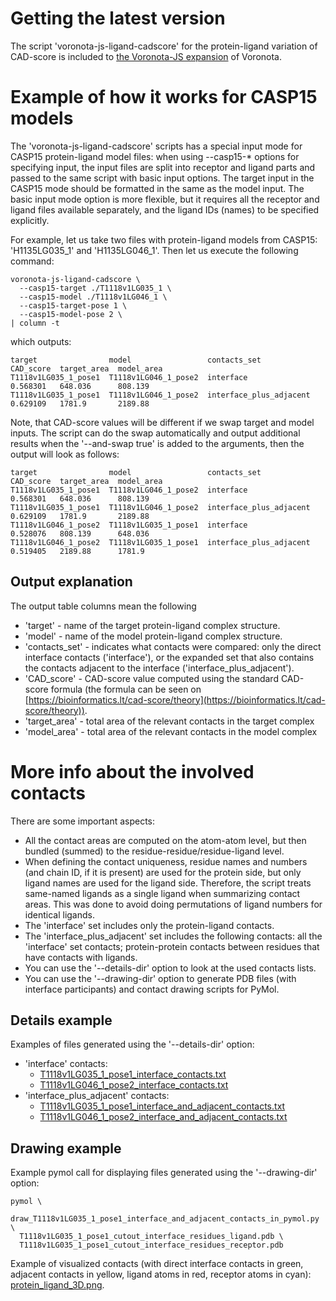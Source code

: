 # Getting the latest version

The script 'voronota-js-ligand-cadscore' for the protein-ligand variation of CAD-score
is included to [the Voronota-JS expansion](./index.html) of Voronota.

# Example of how it works for CASP15 models

The 'voronota-js-ligand-cadscore' scripts has a special input mode for CASP15 protein-ligand model files: when using --casp15-* options for specifying input, the input files are split into receptor and ligand parts and passed to the same script with basic input options. The target input in the CASP15 mode should be formatted in the same as the model input. The basic input mode option is more flexible, but it requires all the receptor and ligand files available separately, and the ligand IDs (names) to be specified explicitly.

For example, let us take two files with protein-ligand models from CASP15: 'H1135LG035_1' and 'H1135LG046_1'.
Then let us execute the following command:

    voronota-js-ligand-cadscore \
      --casp15-target ./T1118v1LG035_1 \
      --casp15-model ./T1118v1LG046_1 \
      --casp15-target-pose 1 \
      --casp15-model-pose 2 \
    | column -t

which outputs:

    target                model                 contacts_set             CAD_score  target_area  model_area
    T1118v1LG035_1_pose1  T1118v1LG046_1_pose2  interface                0.568301   648.036      808.139
    T1118v1LG035_1_pose1  T1118v1LG046_1_pose2  interface_plus_adjacent  0.629109   1781.9       2189.88

Note, that CAD-score values will be different if we swap target and model inputs. The script can do the swap automatically and output additional results when the '--and-swap true' is added to the arguments, then the output will look as follows:

    target                model                 contacts_set             CAD_score  target_area  model_area
    T1118v1LG035_1_pose1  T1118v1LG046_1_pose2  interface                0.568301   648.036      808.139
    T1118v1LG035_1_pose1  T1118v1LG046_1_pose2  interface_plus_adjacent  0.629109   1781.9       2189.88
    T1118v1LG046_1_pose2  T1118v1LG035_1_pose1  interface                0.528076   808.139      648.036
    T1118v1LG046_1_pose2  T1118v1LG035_1_pose1  interface_plus_adjacent  0.519405   2189.88      1781.9

## Output explanation

The output table columns mean the following

 * 'target' - name of the target protein-ligand complex structure.
 * 'model' - name of the model protein-ligand complex structure.
 * 'contacts_set' - indicates what contacts were compared: only the direct interface contacts ('interface'), or the expanded set that also contains the contacts adjacent to the interface ('interface_plus_adjacent').
 * 'CAD_score' - CAD-score value computed using the standard CAD-score formula (the formula can be seen on [https://bioinformatics.lt/cad-score/theory](https://bioinformatics.lt/cad-score/theory)).
 * 'target_area' - total area of the relevant contacts in the target complex
 * 'model_area' - total area of the relevant contacts in the model complex

# More info about the involved contacts

There are some important aspects:

 * All the contact areas are computed on the atom-atom level, but then bundled (summed) to the residue-residue/residue-ligand level.
 * When defining the contact uniqueness, residue names and numbers (and chain ID, if it is present) are used for the protein side, but only ligand names are used for the ligand side. Therefore, the script treats same-named ligands as a single ligand when summarizing contact areas. This was done to avoid doing permutations of ligand numbers for identical ligands.
 * The 'interface' set includes only the protein-ligand contacts.
 * The 'interface_plus_adjacent' set includes the following contacts: all the 'interface' set contacts; protein-protein contacts between residues that have contacts with ligands.
 * You can use the '--details-dir' option to look at the used contacts lists.
 * You can use the '--drawing-dir' option to generate PDB files (with interface participants) and contact drawing scripts for PyMol.

## Details example

Examples of files generated using the '--details-dir' option:

 * 'interface' contacts:
     * [T1118v1LG035_1_pose1_interface_contacts.txt](./tests/jobs_output/ligand_cadscore_script/details/T1118v1LG035_1_pose1_interface_contacts.txt)
     * [T1118v1LG046_1_pose2_interface_contacts.txt](./tests/jobs_output/ligand_cadscore_script/details/T1118v1LG046_1_pose2_interface_contacts.txt)
 * 'interface_plus_adjacent' contacts:
     * [T1118v1LG035_1_pose1_interface_and_adjacent_contacts.txt](./tests/jobs_output/ligand_cadscore_script/details/T1118v1LG035_1_pose1_interface_and_adjacent_contacts.txt)
     * [T1118v1LG046_1_pose2_interface_and_adjacent_contacts.txt](./tests/jobs_output/ligand_cadscore_script/details/T1118v1LG046_1_pose2_interface_and_adjacent_contacts.txt)

## Drawing example

Example pymol call for displaying files generated using the '--drawing-dir' option:
 
    pymol \
      draw_T1118v1LG035_1_pose1_interface_and_adjacent_contacts_in_pymol.py \
      T1118v1LG035_1_pose1_cutout_interface_residues_ligand.pdb \
      T1118v1LG035_1_pose1_cutout_interface_residues_receptor.pdb

Example of visualized contacts (with direct interface contacts in green, adjacent contacts in yellow, ligand atoms in red, receptor atoms in cyan): [protein_ligand_3D.png](./resources/texts/protein_ligand_3D.png).

